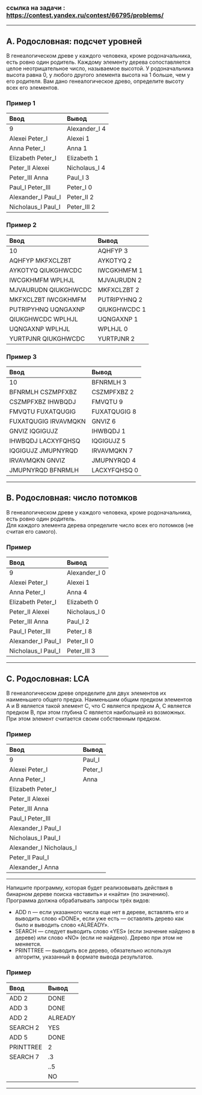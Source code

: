 ### ссылка на задачи : https://contest.yandex.ru/contest/66795/problems/
_____
## A. Родословная: подсчет уровней
В генеалогическом древе у каждого человека, кроме родоначальника, есть ровно один родитель. Каждому элементу дерева 
сопоставляется целое неотрицательное число, называемое высотой. У родоначальника высота равна 0, у любого другого элемента 
высота на 1 больше, чем у его родителя. Вам дано генеалогическое древо, определите высоту всех его элементов.
### Пример 1
| Ввод               | Вывод         |
|:-------------------|:--------------|
| 9                  | Alexander_I 4 |
| Alexei Peter_I     | Alexei 1      |
| Anna Peter_I       | Anna 1        |
| Elizabeth Peter_I  | Elizabeth 1   |
| Peter_II Alexei    | Nicholaus_I 4 |
| Peter_III Anna     | Paul_I 3      |
| Paul_I Peter_III   | Peter_I 0     |
| Alexander_I Paul_I | Peter_II 2    |
| Nicholaus_I Paul_I | Peter_III 2   |
### Пример 2
| Ввод                 | Вывод        |
|:---------------------|:-------------|
| 10                   | AQHFYP 3     |
| AQHFYP MKFXCLZBT     | AYKOTYQ 2    |
| AYKOTYQ QIUKGHWCDC   | IWCGKHMFM 1  |
| IWCGKHMFM WPLHJL     | MJVAURUDN 2  |
| MJVAURUDN QIUKGHWCDC | MKFXCLZBT 2  |
| MKFXCLZBT IWCGKHMFM  | PUTRIPYHNQ 2 |
| PUTRIPYHNQ UQNGAXNP  | QIUKGHWCDC 1 |
| QIUKGHWCDC WPLHJL    | UQNGAXNP 1   |
| UQNGAXNP WPLHJL      | WPLHJL 0     |
| YURTPJNR QIUKGHWCDC  | YURTPJNR 2   |
### Пример 3
| Ввод                 | Вывод        |
|:---------------------|:-------------|
| 10                   | BFNRMLH 3    |
| BFNRMLH CSZMPFXBZ    | CSZMPFXBZ 2  |
| CSZMPFXBZ IHWBQDJ    | FMVQTU 9     |
| FMVQTU FUXATQUGIG    | FUXATQUGIG 8 |
| FUXATQUGIG IRVAVMQKN | GNVIZ 6      |
| GNVIZ IQGIGUJZ       | IHWBQDJ 1    |
| IHWBQDJ LACXYFQHSQ   | IQGIGUJZ 5   |
| IQGIGUJZ JMUPNYRQD   | IRVAVMQKN 7  |
| IRVAVMQKN GNVIZ      | JMUPNYRQD 4  |
| JMUPNYRQD BFNRMLH    | LACXYFQHSQ 0 |
____
## B. Родословная: число потомков
В генеалогическом древе у каждого человека, кроме родоначальника, есть ровно один родитель.  
Для каждого элемента дерева определите число всех его потомков (не считая его самого).
### Пример
| Ввод               | Вывод         |
|:-------------------|:--------------|
| 9                  | Alexander_I 0 |
| Alexei Peter_I     | Alexei 1      |
| Anna Peter_I       | Anna 4        |
| Elizabeth Peter_I  | Elizabeth 0   |
| Peter_II Alexei    | Nicholaus_I 0 |
| Peter_III Anna     | Paul_I 2      |
| Paul_I Peter_III   | Peter_I 8     |
| Alexander_I Paul_I | Peter_II 0    |
| Nicholaus_I Paul_I | Peter_III 3   |
____
## C. Родословная: LCA
В генеалогическом древе определите для двух элементов их наименьшего общего предка. Наименьшим общим предком элементов 
A и B является такой элемент C, что С является предком A, C является предком B, при этом глубина C является наибольшей 
из возможных. При этом элемент считается своим собственным предком.
### Пример
| Ввод                    | Вывод   |
|:------------------------|:--------|
| 9                       | Paul_I  |
| Alexei Peter_I          | Peter_I |
| Anna Peter_I            | Anna    |
| Elizabeth Peter_I       |         |
| Peter_II Alexei         |         |
| Peter_III Anna          |         |
| Paul_I Peter_III        |         |
| Alexander_I Paul_I      |         |
| Nicholaus_I Paul_I      |         |
| Alexander_I Nicholaus_I |         |
| Peter_II Paul_I         |         |
| Alexander_I Anna        |         |
____
Напишите программу, которая будет реализовывать действия в бинарном дереве поиска «вставить» и «найти» (по значению). 
Программа должна обрабатывать запросы трёх видов:
- ADD n — если указанного числа еще нет в дереве, вставлять его и выводить слово «DONE», если уже есть — оставлять дерево 
как было и выводить слово «ALREADY».
- SEARCH — следует выводить слово «YES» (если значение найдено в дереве) или слово «NO» (если не найдено). Дерево при этом не меняется. 
- PRINTTREE — выводить все дерево, обязательно используя алгоритм, указанный в формате вывода результатов.
### Пример
| Ввод      | Вывод   |
|:----------|:--------|
| ADD 2     | DONE    |
| ADD 3     | DONE    |
| ADD 2     | ALREADY |
| SEARCH 2  | YES     |
| ADD 5     | DONE    |
| PRINTTREE | 2       |
| SEARCH 7  | .3      |
|           | ..5     |
|           | NO      |
____